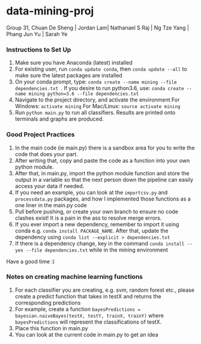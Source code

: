 # data-mining-proj
Group 31, Chuan De Sheng | Jordan Lam| Nathanael S Raj | Ng Tze Yang | Phang Jun Yu | Sarah Ye

### Instructions to Set Up

1. Make sure you have Anaconda  (latest) installed
2. For existing user, run `conda update conda`, then `conda update --all` to make sure the latest packages are installed
2. On your conda prompt, type: `conda create --name mining --file dependencies.txt `. If you desire to run python3.6, use: `conda create --name mining python=3.6 --file dependencies.txt `
3. Navigate to the project directory, and activate the environment
   For Windows: `activate mining`
   For Mac/Linux: `source activate mining`
4. Run `python main.py` to run all classifiers. Results are printed onto terminals and graphs are produced.



### Good Project Practices
1. In the main code (ie main.py) there is a sandbox area for you to write the code that does your part.
2. After writing that, copy and paste the code as a function into your own python module.
3. After that, in main.py, import the python module function and store the output in a variable so that the next person down the pipeline can easily access your data if needed.
4. If you need an example, you can look at the `importcsv.py` and `processdata.py` packages, and how I implemented those functions as a one liner in the main.py code
5. Pull before pushing, or create your own branch to ensure no code clashes exist! It is a pain in the ass to resolve merge errors.
6. If you ever import a new dependency, remember to import it using conda e.g. `conda install PACKAGE_NAME`. After that, update the dependency using `conda list --explicit > dependencies.txt`
7. If there is a dependency change, key in the command `conda install --yes --file dependencies.txt` while in the mining environment


Have a good time :)


### Notes on creating machine learning functions
1. For each classifier you are creating, e.g. svm, random forest etc., please create a predict function that takes in testX and returns the corresponding predictions
2. For example, create a function `bayesPredictions = bayesian.naiveBayes(testX, testY, trainX, trainY)` where `bayesPredictions` will represent the classifications of testX.
3. Place this function in main.py
4. You can look at the current code in main.py to get an idea
